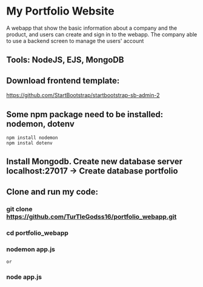 # My Portfolio Website

A webapp that show the basic information about a company and the product, and users can create and sign in to the webapp. The company able to use a backend screen to manage the users' account

## Tools: NodeJS, EJS, MongoDB

## Download frontend template:
https://github.com/StartBootstrap/startbootstrap-sb-admin-2

## Some npm package need to be installed: nodemon, dotenv
	npm install nodemon
	npm instal dotenv
## Install Mongodb. Create new database server localhost:27017 -> Create database portfolio

## Clone and run my code:

### git clone https://github.com/TurTleGodss16/portfolio_webapp.git

### cd portfolio_webapp

### nodemon app.js
	or
### node app.js

